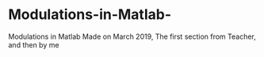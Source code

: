 # Modulations-in-Matlab-
Modulations in Matlab 
Made on March 2019, 
The first section from Teacher, and then by me
